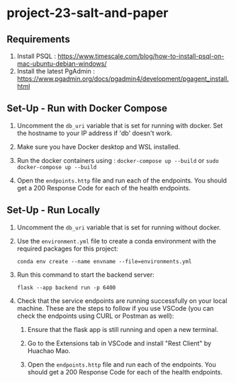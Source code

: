 # project-23-salt-and-paper

## Requirements

1. Install PSQL : https://www.timescale.com/blog/how-to-install-psql-on-mac-ubuntu-debian-windows/
2. Install the latest PgAdmin : https://www.pgadmin.org/docs/pgadmin4/development/pgagent_install.html

## Set-Up - Run with Docker Compose 

1. Uncomment the `db_uri` variable that is set for running with docker. Set the hostname to your IP address if 'db' doesn't work.

2. Make sure you have Docker desktop and WSL installed.

3. Run the docker containers using : `docker-compose up --build` or `sudo docker-compose up --build`

4. Open the `endpoints.http` file and run each of the endpoints. You should get a 200 Response Code for each of the health endpoints.

## Set-Up - Run Locally

1. Uncomment the `db_uri` variable that is set for running without docker.

2. Use the `environment.yml` file to create a conda environment with the required packages for this project:

   `conda env create --name envname --file=environments.yml`

3. Run this command to start the backend server:

   `flask --app backend run -p 6400`

4. Check that the service endpoints are running successfully on your local machine. These are the steps to follow if you use VSCode (you can check the endpoints using CURL or Postman as well):

   1. Ensure that the flask app is still running and open a new terminal.

   2. Go to the Extensions tab in VSCode and install "Rest Client" by Huachao Mao.

   3. Open the `endpoints.http` file and run each of the endpoints. You should get a 200 Response Code for each of the health endpoints.
